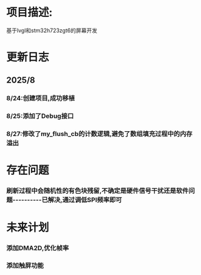 # 项目描述:
  基于lvgl和stm32h723zgt6的屏幕开发

# 更新日志

## 2025/8

### 8/24:创建项目,成功移植
### 8/25:添加了Debug接口
### 8/27:修改了my_flush_cb的计数逻辑,避免了数组填充过程中的内存溢出


# 存在问题

### 刷新过程中会随机性的有色块残留,不确定是硬件信号干扰还是软件问题----------已解决,通过调低SPI频率即可

# 未来计划

### 添加DMA2D,优化帧率
### 添加触屏功能
